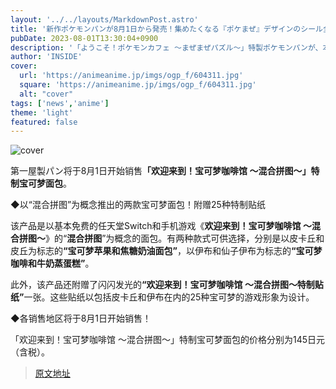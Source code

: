 ```yaml
---
layout: '../../layouts/MarkdownPost.astro'
title: '新作ポケモンパンが8月1日から発売！集めたくなる『ポケまぜ』デザインのシール全25種をチェック'
pubDate: 2023-08-01T13:30:04+0900
description: '「ようこそ！ポケモンカフェ ～まぜまぜパズル～」特製ポケモンパンが、本日8月1日より発売！'
author: 'INSIDE'
cover:
  url: 'https://animeanime.jp/imgs/ogp_f/604311.jpg'
  square: 'https://animeanime.jp/imgs/ogp_f/604311.jpg'
  alt: "cover"
tags: ['news','anime']
theme: 'light'
featured: false
---
```


![cover](https://animeanime.jp/imgs/ogp_f/604311.jpg)

第一屋製パン将于8月1日开始销售<b>「欢迎来到！宝可梦咖啡馆 ～混合拼图～」特制宝可梦面包</b>。 

◆以“混合拼图”为概念推出的两款宝可梦面包！附赠25种特制贴纸

该产品是以基本免费的任天堂Switch和手机游戏《<b>欢迎来到！宝可梦咖啡馆 ～混合拼图～</b>》的“<b>混合拼图</b>”为概念的面包。有两种款式可供选择，分别是以皮卡丘和皮丘为标志的<b>“宝可梦苹果和焦糖奶油面包”</b>，以伊布和仙子伊布为标志的<b>“宝可梦咖啡和牛奶蒸蛋糕”</b>。

此外，该产品还附赠了闪闪发光的<b>“欢迎来到！宝可梦咖啡馆 ～混合拼图～特制贴纸”</b>一张。这些贴纸以包括皮卡丘和伊布在内的25种宝可梦的游戏形象为设计。

◆各销售地区将于8月1日开始销售！

「欢迎来到！宝可梦咖啡馆 ～混合拼图～」特制宝可梦面包的价格分别为145日元（含税）。

>[原文地址](https://animeanime.jp/article/2023/08/01/78999.html)  